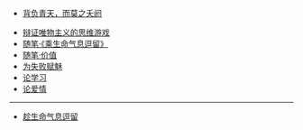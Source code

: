<!-- docs/_sidebar.md -->

<!-- 
用于添加导航栏的内容

单层导航栏
    * [导航栏中显示的名称](文件名) 

多层导航栏
    * [导航栏中显示的名称](/路径/文件名)
-->

* [背负青天，而莫之夭阏](/文章本天成/2024.4.11.md)
<!-- * [批判](/文章本天成/2024.4.19.md)-->
* [辩证唯物主义的思维游戏](/文章本天成/2024.4.30.md)
* [随笔·《乘生命气息逗留》](/文章本天成/2024.5.25.md)
* [随笔·价值](/文章本天成/2024.6.30.md)
* [为失败赋魅]()
* [论学习]()
* [论爱情]()
---
* [趁生命气息逗留](/文章本天成/TheLastDefenderOfCamelot.md)